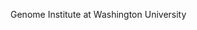 [//]: # (Created by ./bin/manage_files.pl from ./species/Heterorhabditis_bacteriophora/PRJNA13977/Heterorhabditis_bacteriophora_PRJNA13977.summary.html on Thu Jun 11 13:44:24 2020)
Genome Institute at Washington University
